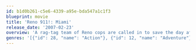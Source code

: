 ```yaml
---
id: b1d0b261-c5e6-4339-a95e-bda547a1c1f3
blueprint: movie
title: 'Reno 911!: Miami'
release_date: '2007-02-23'
overview: 'A rag-tag team of Reno cops are called in to save the day after a terrorist attack disrupts a national police convention in Miami Beach during spring break. Based on the Comedy Central series.'
genres: '[{"id": 28, "name": "Action"}, {"id": 12, "name": "Adventure"}, {"id": 35, "name": "Comedy"}, {"id": 80, "name": "Crime"}]'
---
```

